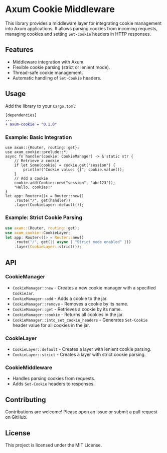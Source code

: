 # Axum Cookie Middleware
This library provides a middleware layer for integrating cookie management into Axum applications.
It allows parsing cookies from incoming requests, managing cookies
and setting `Set-Cookie` headers in HTTP responses.

## Features
- Middleware integration with Axum.
- Flexible cookie parsing (strict or lenient mode).
- Thread-safe cookie management.
- Automatic handling of `Set-Cookie` headers.

## Usage
Add the library to your `Cargo.toml`:
```diff
[dependencies]
...
+ axum-cookie = "0.1.0"
```

### Example: Basic Integration
```
use axum::{Router, routing::get};
use axum_cookie::prelude::*;
async fn handler(cookie: CookieManager) -> &'static str {
    // Retrieve a cookie
    if let Some(cookie) = cookie.get("session") {
        println!("Cookie value: {}", cookie.value());
    }
    // Add a cookie
    cookie.add(Cookie::new("session", "abc123"));
    "Hello, cookies!"
}
let app: Router<()> = Router::new()
    .route("/", get(handler))
    .layer(CookieLayer::default());
```

### Example: Strict Cookie Parsing
```rust
use axum::{Router, routing::get};
use axum_cookie::CookieLayer;
let app: Router<()> = Router::new()
    .route("/", get(|| async { "Strict mode enabled" }))
    .layer(CookieLayer::strict());
```

## API

### CookieManager
- `CookieManager::new` - Creates a new cookie manager with a specified `CookieJar`.
- `CookieManager::add` - Adds a cookie to the jar.
- `CookieManager::remove` - Removes a cookie by its name.
- `CookieManager::get` - Retrieves a cookie by its name.
- `CookieManager::cookie` - Returns all cookies in the jar.
- `CookieManager::into_set_cookie_headers` - Generates `Set-Cookie` header value for all cookies in the jar.

### CookieLayer
- `CookieLayer::default` - Creates a layer with lenient cookie parsing.
- `CookieLayer::strict` - Creates a layer with strict cookie parsing.

### CookieMiddleware
- Handles parsing cookies from requests.
- Adds `Set-Cookie` headers to responses.

## Contributing
Contributions are welcome! Please open an issue or submit a pull request on GitHub.

## License
This project is licensed under the MIT License.
